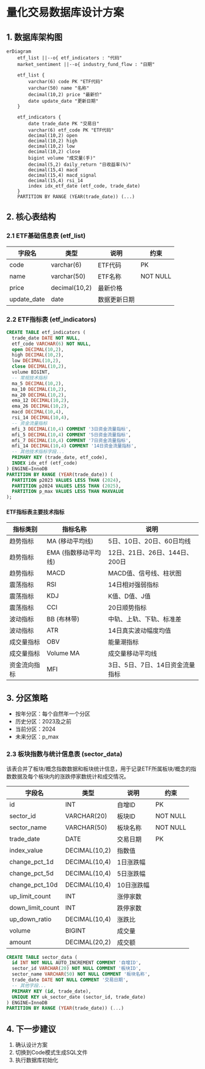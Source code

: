 # 量化交易数据库设计方案

## 1. 数据库架构图
```mermaid
erDiagram
    etf_list ||--o{ etf_indicators : "代码"
    market_sentiment ||--o{ industry_fund_flow : "日期"

    etf_list {
        varchar(6) code PK "ETF代码"
        varchar(50) name "名称"
        decimal(10,2) price "最新价"
        date update_date "更新日期"
    }

    etf_indicators {
        date trade_date PK "交易日"
        varchar(6) etf_code PK "ETF代码"
        decimal(10,2) open
        decimal(10,2) high
        decimal(10,2) low
        decimal(10,2) close
        bigint volume "成交量(手)"
        decimal(5,2) daily_return "日收益率(%)"
        decimal(15,4) macd
        decimal(15,4) macd_signal
        decimal(15,4) rsi_14
        index idx_etf_date (etf_code, trade_date)
    }
    PARTITION BY RANGE (YEAR(trade_date)) (...)
```

## 2. 核心表结构

### 2.1 ETF基础信息表 (etf_list)
| 字段名 | 类型 | 说明 | 约束 |
|--------|------|------|------|
| code | varchar(6) | ETF代码 | PK |
| name | varchar(50) | ETF名称 | NOT NULL |
| price | decimal(10,2) | 最新价格 |  |
| update_date | date | 数据更新日期 |  |

### 2.2 ETF指标表 (etf_indicators)
```sql
CREATE TABLE etf_indicators (
  trade_date DATE NOT NULL,
  etf_code VARCHAR(6) NOT NULL,
  open DECIMAL(10,2),
  high DECIMAL(10,2),
  low DECIMAL(10,2),
  close DECIMAL(10,2),
  volume BIGINT,
  -- 常规技术指标
  ma_5 DECIMAL(10,2),
  ma_10 DECIMAL(10,2),
  ma_20 DECIMAL(10,2),
  ema_12 DECIMAL(10,2),
  ema_26 DECIMAL(10,2),
  macd DECIMAL(10,4),
  rsi_14 DECIMAL(10,4),
  -- 资金流量指标
  mfi_3 DECIMAL(10,4) COMMENT '3日资金流量指标',
  mfi_5 DECIMAL(10,4) COMMENT '5日资金流量指标',
  mfi_7 DECIMAL(10,4) COMMENT '7日资金流量指标',
  mfi_14 DECIMAL(10,4) COMMENT '14日资金流量指标',
  -- 其他技术指标字段...
  PRIMARY KEY (trade_date, etf_code),
  INDEX idx_etf (etf_code)
) ENGINE=InnoDB
PARTITION BY RANGE (YEAR(trade_date)) (
  PARTITION p2023 VALUES LESS THAN (2024),
  PARTITION p2024 VALUES LESS THAN (2025),
  PARTITION p_max VALUES LESS THAN MAXVALUE
);
```

#### ETF指标表主要技术指标

| 指标类别 | 指标名称 | 说明 |
|--------|------|------|
| 趋势指标 | MA (移动平均线) | 5日、10日、20日、60日均线 |
| 趋势指标 | EMA (指数移动平均线) | 12日、21日、26日、144日、200日 |
| 趋势指标 | MACD | MACD值、信号线、柱状图 |
| 震荡指标 | RSI | 14日相对强弱指标 |
| 震荡指标 | KDJ | K值、D值、J值 |
| 震荡指标 | CCI | 20日顺势指标 |
| 波动指标 | BB (布林带) | 中轨、上轨、下轨、标准差 |
| 波动指标 | ATR | 14日真实波动幅度均值 |
| 成交量指标 | OBV | 能量潮指标 |
| 成交量指标 | Volume MA | 成交量移动平均线 |
| 资金流向指标 | MFI | 3日、5日、7日、14日资金流量指标 |

## 3. 分区策略
- 按年分区：每个自然年一个分区
- 历史分区：2023及之前
- 当前分区：2024
- 未来分区：p_max

### 2.3 板块指数与统计信息表 (sector_data)

该表合并了板块/概念指数数据和板块统计信息，用于记录ETF所属板块/概念的指数数据及每个板块内的涨跌停家数统计和成交情况。

| 字段名 | 类型 | 说明 | 约束 |
|--------|------|------|------|
| id | INT | 自增ID | PK |
| sector_id | VARCHAR(20) | 板块ID | NOT NULL |
| sector_name | VARCHAR(50) | 板块名称 | NOT NULL |
| trade_date | DATE | 交易日期 | PK |
| index_value | DECIMAL(10,2) | 指数值 | |
| change_pct_1d | DECIMAL(10,4) | 1日涨跌幅 | |
| change_pct_5d | DECIMAL(10,4) | 5日涨跌幅 | |
| change_pct_10d | DECIMAL(10,4) | 10日涨跌幅 | |
| up_limit_count | INT | 涨停家数 | |
| down_limit_count | INT | 跌停家数 | |
| up_down_ratio | DECIMAL(10,4) | 涨跌比 | |
| volume | BIGINT | 成交量 | |
| amount | DECIMAL(20,2) | 成交额 | |

```sql
CREATE TABLE sector_data (
  id INT NOT NULL AUTO_INCREMENT COMMENT '自增ID',
  sector_id VARCHAR(20) NOT NULL COMMENT '板块ID',
  sector_name VARCHAR(50) NOT NULL COMMENT '板块名称',
  trade_date DATE NOT NULL COMMENT '交易日期',
  -- 其他字段...
  PRIMARY KEY (id, trade_date),
  UNIQUE KEY uk_sector_date (sector_id, trade_date)
) ENGINE=InnoDB
PARTITION BY RANGE (YEAR(trade_date)) (...)
```

## 4. 下一步建议
1. 确认设计方案
2. 切换到Code模式生成SQL文件
3. 执行数据库初始化
